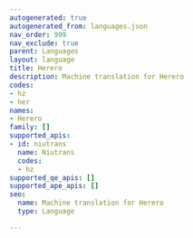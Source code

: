 ```yaml
---
autogenerated: true
autogenerated_from: languages.json
nav_order: 999
nav_exclude: true
parent: Languages
layout: language
title: Herero
description: Machine translation for Herero
codes:
- hz
- her
names:
- Herero
family: []
supported_apis:
- id: niutrans
  name: Niutrans
  codes:
  - hz
supported_qe_apis: []
supported_ape_apis: []
seo:
  name: Machine translation for Herero
  type: Language

---
```


